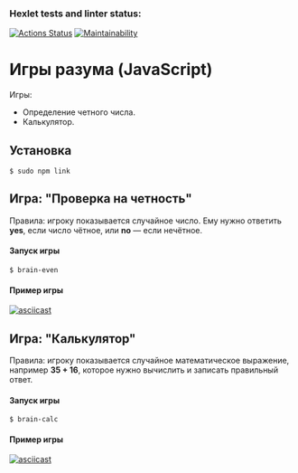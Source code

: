 ### Hexlet tests and linter status:
[![Actions Status](https://github.com/dkihada/frontend-project-44/workflows/hexlet-check/badge.svg)](https://github.com/dkihada/frontend-project-44/actions)
[![Maintainability](https://api.codeclimate.com/v1/badges/72688c82c17a48e8bfe2/maintainability)](https://codeclimate.com/github/dkihada/frontend-project-44/maintainability)


# Игры разума (JavaScript)

Игры:
- Определение четного числа.
- Калькулятор.


## Установка

```
$ sudo npm link 
```

## Игра: "Проверка на четность"

Правила: игроку показывается случайное число. Ему нужно ответить **yes**, если число чётное, или **no** — если нечётное.

#### Запуск игры

```
$ brain-even
```  

#### Пример игры

[![asciicast](https://asciinema.org/a/mluS4p5uF9hXTkQ6DYifJ6I5N.svg)](https://asciinema.org/a/mluS4p5uF9hXTkQ6DYifJ6I5N)

## Игра: "Калькулятор"

Правила: игроку показывается случайное математическое выражение, например **35 + 16**, которое нужно вычислить и записать правильный ответ.

#### Запуск игры

```
$ brain-calc
```  

#### Пример игры

[![asciicast](https://asciinema.org/a/gseNNTmQ6EN2e1k8CkLLKInhH.svg)](https://asciinema.org/a/gseNNTmQ6EN2e1k8CkLLKInhH)